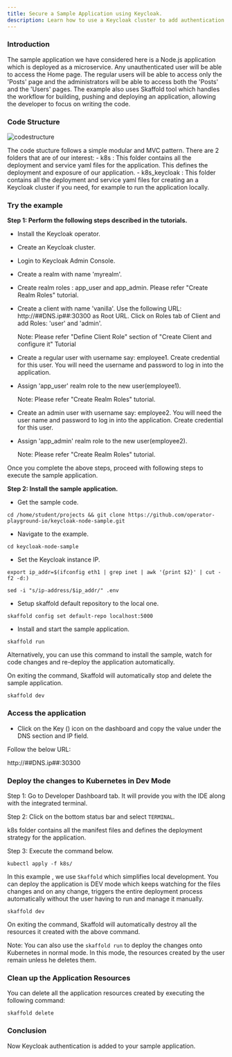```yaml
---
title: Secure a Sample Application using Keycloak.
description: Learn how to use a Keycloak cluster to add authentication to an applications and secure the services.
---
```



### Introduction

The sample application we have considered here is a Node.js application which is deployed as a microservice. Any unauthenticated user will be able to access the Home page. The regular users will be able to access only the 'Posts' page and the administrators will be able to access both the 'Posts' and the 'Users' pages.
The example also uses Skaffold tool which handles the workflow for building, pushing and deploying an application, allowing the developer to focus on writing the code.

### Code Structure

![codestructure](_images/keycloak-sample-app-structure.png)

The code stucture follows a simple modular and MVC pattern. There are 2 folders that are of our interest:
	- k8s : This folder contains all the deployment and service yaml files for the application. This defines the deployment and exposure of our application.
	- k8s_keycloak : This folder contains all the deployment and service yaml files for creating an a Keycloak cluster if you need, for example to run the application locally.



### Try the example

**Step 1: Perform the following steps described in the tutorials.**

*  Install the Keycloak operator.

*  Create an Keycloak cluster.

*  Login to Keycloak Admin Console.

*  Create a realm with name 'myrealm'.

*  Create realm roles : app_user and app_admin. Please refer "Create Realm Roles" tutorial.

*  Create a client with name 'vanilla'. Use the following URL: http://##DNS.ip##:30300 as Root URL. Click on Roles tab of Client and add Roles: 'user' and 'admin'.

   Note: Please refer "Define Client Role" section of "Create Client and configure it" Tutorial

*  Create a regular user with username say: employee1. Create credential for this user. You will need the username and password to log in into the application. 

*  Assign 'app_user' realm role to the new user(employee1). 
   
   Note: Please refer "Create Realm Roles" tutorial.
     
*  Create an admin user with username say: employee2. You will need the user name and password to log in into the application. Create credential for this user. 

*  Assign 'app_admin' realm role to the new user(employee2).
   
   Note: Please refer "Create Realm Roles" tutorial.

Once you complete the above steps, proceed with following steps to execute the sample application.

**Step 2: Install the sample application.**

- Get the sample code.

```execute
cd /home/student/projects && git clone https://github.com/operator-playground-io/keycloak-node-sample.git
```

- Navigate to the example.

```execute
cd keycloak-node-sample
```

- Set the Keycloak instance IP.

```execute
export ip_addr=$(ifconfig eth1 | grep inet | awk '{print $2}' | cut -f2 -d:)
```
```execute
sed -i "s/ip-address/$ip_addr/" .env
```

- Setup skaffold default repository to the local one.
```execute
skaffold config set default-repo localhost:5000
```

- Install and start the sample application. 

```execute
skaffold run
```
Alternatively, you can use this command to install the sample, watch for code changes and re-deploy the application automatically. 

On exiting the command, Skaffold will automatically stop and delete the sample application.

```execute
skaffold dev
```

### Access the application

- Click on the Key () icon on the dashboard and copy the value under the DNS section and IP field.

Follow the below URL: 

http://##DNS.ip##:30300


### Deploy the changes to Kubernetes in Dev Mode

Step 1: Go to Developer Dashboard tab. It will provide you with the IDE along with the integrated terminal. 

Step 2: Click on the bottom status bar and select `TERMINAL`.

k8s folder contains all the manifest files and defines the deployment strategy for the application. 

Step 3: Execute the command below. 

```execute
kubectl apply -f k8s/
```

In this example , we use `Skaffold` which simplifies local development. You can deploy the application is DEV mode which keeps watching for the files changes and on any change, triggers the entire deployment process automatically without the user having to run and manage it manually.

```execute
skaffold dev
```

On exiting the command, Skaffold will automatically destroy all the resources it created with the above command.


Note: You can also use the `skaffold run` to deploy the changes onto Kubernetes in normal mode. In this mode, the resources created by the user remain unless he deletes them.

### Clean up the Application Resources

You can delete all the application resources created by executing the following command:

```execute
skaffold delete
```

### Conclusion

Now Keycloak authentication is added to your sample application.
